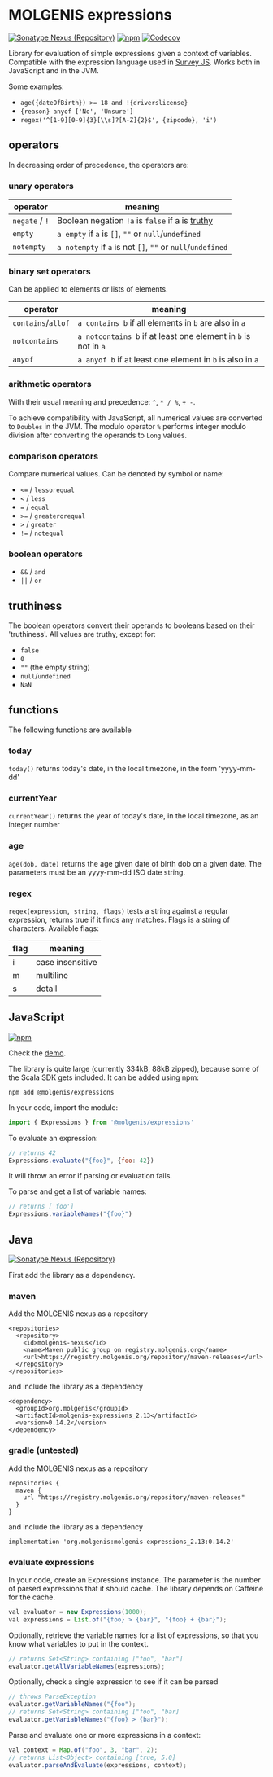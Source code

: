 # MOLGENIS expressions
[![Sonatype Nexus (Repository)](https://img.shields.io/nexus/maven-releases/org.molgenis/molgenis-expressions_2.13?server=https%3A%2F%2Fregistry.molgenis.org)](https://registry.molgenis.org/#browse/browse:maven-releases:org%2Fmolgenis%2Fmolgenis-expressions_2.13)
[![npm](https://img.shields.io/npm/v/@molgenis/expressions)](https://www.npmjs.com/package/@molgenis/expressions)
[![Codecov](https://img.shields.io/codecov/c/github/molgenis/molgenis-expressions)](https://codecov.io/gh/molgenis/molgenis-expressions)

Library for evaluation of simple expressions given a context of variables.
Compatible with the expression language used in [Survey JS](https://github.com/surveyjs/survey-library/tree/master/src/expressions).
Works both in JavaScript and in the JVM.


Some examples:
* `age({dateOfBirth}) >= 18 and !{driverslicense}`
* `{reason} anyof ['No', 'Unsure']`
* `regex('^[1-9][0-9]{3}[\\s]?[A-Z]{2}$', {zipcode}, 'i')`

## operators

In decreasing order of precedence, the operators are:
### unary operators
|operator|meaning|
|--------|-------|
| `negate` / `!` | Boolean negation `!a` is `false` if a is [truthy](#truthy) |
|`empty`      | `a empty` if `a` is `[]`, `""` or `null`/`undefined`       |
|`notempty`   | `a notempty` if `a` is not `[]`, `""` or `null`/`undefined`|

### binary set operators
Can be applied to elements or lists of elements.

|operator|meaning|
|--------|-------|
|`contains`/`allof` | `a contains b` if all elements in `b` are also in `a` |
| `notcontains` | `a notcontains b` if at least one element in `b` is not in `a` |
| `anyof` | `a anyof b` if at least one element in `b` is also in `a` |

### arithmetic operators
With their usual meaning and precedence: `^`, `* / %`, `+ -`.

To achieve compatibility with JavaScript, all numerical values are converted to `Doubles` in the
JVM. The modulo operator `%` performs integer modulo division after converting the operands to `Long`
values.

### comparison operators
Compare numerical values. Can be denoted by symbol or name:
* `<=` /  `lessorequal`
* `<` / `less`
* `=` / `equal`
* `>=` / `greaterorequal`
* `>` / `greater`
* `!=` / `notequal`
### boolean operators
* `&&` / `and`
* `||` / `or`

## <a name="truthy"></a>truthiness
The boolean operators convert their operands to booleans based on their
'truthiness'. All values are truthy, except for:
* `false`
* `0`
* `""` (the empty string)
* `null`/`undefined`
* `NaN`

## functions
The following functions are available

### today
`today()` returns today's date, in the local timezone, in the form 'yyyy-mm-dd'

### currentYear
`currentYear()` returns the year of today's date, in the local timezone, as an integer number

### age
`age(dob, date)` returns the age given date of birth dob on a given date.
The parameters must be an yyyy-mm-dd ISO date string.

### regex
`regex(expression, string, flags)` tests a string against a regular expression,
returns true if it finds any matches.
Flags is a string of characters. Available flags:

| flag | meaning |
|---|---------|
| i | case insensitive |
| m | multiline |
| s | dotall |

## JavaScript
[![npm](https://img.shields.io/npm/v/@molgenis/expressions)](https://www.npmjs.com/package/@molgenis/expressions)

Check the [demo](https://codepen.io/fdlk/full/GRWQjOB).

The library is quite large (currently 334kB, 88kB zipped), because some of the Scala SDK gets
included.
It can be added using npm:
```
npm add @molgenis/expressions
```
In your code, import the module:
```javascript
import { Expressions } from '@molgenis/expressions'
```
To evaluate an expression:
```javascript
// returns 42
Expressions.evaluate("{foo}", {foo: 42})
```
It will throw an error if parsing or evaluation fails.

To parse and get a list of variable names:
```javascript
// returns ['foo']
Expressions.variableNames("{foo}")
```
## Java
[![Sonatype Nexus (Repository)](https://img.shields.io/nexus/maven-releases/org.molgenis/molgenis-expressions_2.13?server=https%3A%2F%2Fregistry.molgenis.org)](https://registry.molgenis.org/#browse/browse:maven-releases:org%2Fmolgenis%2Fmolgenis-expressions_2.13)

First add the library as a dependency.
### maven
Add the MOLGENIS nexus as a repository
```
<repositories>
  <repository>
    <id>molgenis-nexus</id>
    <name>Maven public group on registry.molgenis.org</name>
    <url>https://registry.molgenis.org/repository/maven-releases</url>
  </repository>
</repositories>
```
and include the library as a dependency
```
<dependency>
  <groupId>org.molgenis</groupId>
  <artifactId>molgenis-expressions_2.13</artifactId>
  <version>0.14.2</version>
</dependency>
```
### gradle (untested)
Add the MOLGENIS nexus as a repository
```
repositories {
  maven {
    url "https://registry.molgenis.org/repository/maven-releases"
  }
}
```
and include the library as a dependency
```
implementation 'org.molgenis:molgenis-expressions_2.13:0.14.2'
```
### evaluate expressions
In your code, create an Expressions instance.
The parameter is the number of parsed expressions that it should cache.
The library depends on Caffeine for the cache.

```java
val evaluator = new Expressions(1000);
val expressions = List.of("{foo} > {bar}", "{foo} + {bar}");
```
Optionally, retrieve the variable names for a list of expressions, so that
you know what variables to put in the context.
```java
// returns Set<String> containing ["foo", "bar"]
evaluator.getAllVariableNames(expressions);
```

Optionally, check a single expression to see if it can be parsed
```java
// throws ParseException
evaluator.getVariableNames("{foo");
// returns Set<String> containing ["foo", "bar]
evaluator.getVariableNames("{foo} > {bar}");
```

Parse and evaluate one or more expressions in a context:
```java
val context = Map.of("foo", 3, "bar", 2);
// returns List<Object> containing [true, 5.0]
evaluator.parseAndEvaluate(expressions, context);
```
